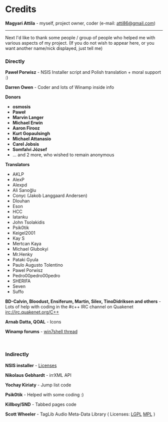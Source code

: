 # Credits #

<b>Magyari Attila</b> - myself, project owner, coder (e-mail: [atti86@gmail.com](mailto:atti86@gmail.com))


---


Next I'd like to thank some people / group of people who helped me with various aspects of my project. (If you do not wish to appear here, or you want another name/nick displayed, just tell me)

### Directly ###

<b>Paweł Porwisz</b> - NSIS Installer script and Polish translation + moral support :)

<b>Darren Owen</b> - Coder and lots of Winamp inside info

<b>Donors</b>
  * **osmosis**
  * **Paweł**
  * **Marvin Langer**
  * **Michael Erwin**
  * **Aaron Firooz**
  * **Kurt Gopaulsingh**
  * **Michael Attanasio**
  * **Carel Jobsis**
  * **Somfalvi József**
  * ... and 2 more, who wished to remain anonymous

<b>Translators</b>
  * AKLP
  * AlexP
  * Alexpd
  * Ali Sarıoğlu
  * Conyc (Jakob Langgaard Andersen)
  * Dlouhan
  * Eson
  * HCC
  * Iatanku
  * John Tsolakidis
  * Psik0tik
  * Keigel2001
  * Kay S
  * Mertcan Kaya
  * Michael Glubokyi
  * Mr.Henky
  * Pataki Gyula
  * Paulo Augusto Tolentino
  * Pawel Porwisz
  * Pedro00pedro00pedro
  * SHERIFA
  * Seven
  * Suffo

<b>BD-Calvin, Bloodust, Ensiferum, Martin, Silex, TinoDidriksen and others</b> - Lots of help with coding in the #c++ IRC channel on Quakenet [irc://irc.quakenet.org/C++](irc://irc.quakenet.org/C++)

<b>Arnab Datta, QOAL</b> - Icons

<b>Winamp forums</b> - [win7shell thread](http://forums.winamp.com/showthread.php?s=&threadid=310348)

<br />

### Indirectly ###

<b>NSIS installer</b> - [Licenses](http://nsis.sourceforge.net/License)

<b>Nikolaus Gebhardt</b> - irrXML API

<b>Yochay Kiriaty</b> - Jump list code

<b>Psik0tik</b> - Helped with some coding :)

<b>Killboy/SND</b> - Tabbed pages code

<b>Scott Wheeler</b> - TagLib Audio Meta-Data Library ( Licenses: [LGPL](http://www.gnu.org/licenses/lgpl.html) [MPL](http://www.mozilla.org/MPL/MPL-1.1.html) )
